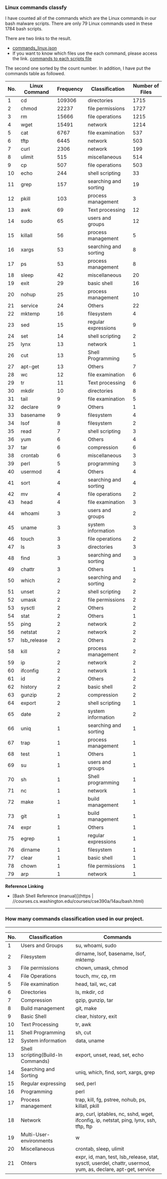 ### Linux commands classfy

I have counted all of the commands which are the Linux commands in our bash malware scripts. There are only 79 Linux commands used in these 1784 bash scripts.

There are two links to the result.

- [commands_linux.json](https://github.com/guozetang/IoT-Malware-Dataset-App/blob/master/commands_linux.json)
- If you want to know which files use the each command, please access the link. [commands to each scripts file](https://github.com/guozetang/IoT-Malware-Dataset-App/blob/master/command_to_file.json)

The second one sorted by the count number. In addition, I have put the commands table as followed.

No. | Linux Command | Frequency | Classification        | Number of Files
----|---------------|-----------|-----------------------|----------------
1   | cd            | 109306    | directories           | 1715
2   | chmod         | 22237     | file permissions      | 1727
3   | rm            | 15666     | file operations       | 1215
4   | wget          | 15491     | network               | 1214
5   | cat           | 6767      | file examination      | 537
6   | tftp          | 6445      | network               | 503
7   | curl          | 2306      | network               | 199
8   | ulimit        | 515       | miscellaneous         | 514
9   | cp            | 507       | file operations       | 503
10  | echo          | 244       | shell scripting       | 33
11  | grep          | 157       | searching and sorting | 19
12  | pkill         | 103       | process management    | 3
13  | awk           | 69        | Text processing       | 12
14  | sudo          | 65        | users and groups      | 12
15  | killall       | 56        | process management    | 5
16  | xargs         | 53        | searching and sorting | 8
17  | ps            | 53        | process management    | 8
18  | sleep         | 42        | miscellaneous         | 20
19  | exit          | 29        | basic shell           | 16
20  | nohup         | 25        | process management    | 10
21  | service       | 24        | Others                | 22
22  | mktemp        | 16        | filesystem            | 4
23  | sed           | 15        | regular expressions   | 9
24  | set           | 14        | shell scripting       | 2
25  | lynx          | 13        | network               | 1
26  | cut           | 13        | Shell Programming     | 5
27  | apt-get       | 13        | Others                | 7
28  | wc            | 12        | file examination      | 6
29  | tr            | 11        | Text processing       | 6
30  | mkdir         | 10        | directories           | 8
31  | tail          | 9         | file examination      | 5
32  | declare       | 9         | Others                | 1
33  | basename      | 9         | filesystem            | 4
34  | lsof          | 8         | filesystem            | 2
35  | read          | 7         | shell scripting       | 3
36  | yum           | 6         | Others                | 4
37  | tar           | 6         | compression           | 6
38  | crontab       | 6         | miscellaneous         | 3
39  | perl          | 5         | programming           | 3
40  | usermod       | 4         | Others                | 4
41  | sort          | 4         | searching and sorting | 4
42  | mv            | 4         | file operations       | 2
43  | head          | 4         | file examination      | 3
44  | whoami        | 3         | users and groups      | 2
45  | uname         | 3         | system information    | 3
46  | touch         | 3         | file operations       | 2
47  | ls            | 3         | directories           | 3
48  | find          | 3         | searching and sorting | 3
49  | chattr        | 3         | Others                | 1
50  | which         | 2         | searching and sorting | 2
51  | unset         | 2         | shell scripting       | 2
52  | umask         | 2         | file permissions      | 2
53  | sysctl        | 2         | Others                | 2
54  | stat          | 2         | Others                | 1
55  | ping          | 2         | network               | 2
56  | netstat       | 2         | network               | 2
57  | lsb_release   | 2         | Others                | 2
58  | kill          | 2         | process management    | 2
59  | ip            | 2         | network               | 2
60  | ifconfig      | 2         | network               | 1
61  | id            | 2         | Others                | 2
62  | history       | 2         | basic shell           | 2
63  | gunzip        | 2         | compression           | 2
64  | export        | 2         | shell scripting       | 1
65  | date          | 2         | system information    | 2
66  | uniq          | 1         | searching and sorting | 1
67  | trap          | 1         | process management    | 1
68  | test          | 1         | Others                | 1
69  | su            | 1         | users and groups      | 1
70  | sh            | 1         | Shell programming     | 1
71  | nc            | 1         | network               | 1
72  | make          | 1         | build management      | 1
73  | git           | 1         | build management      | 1
74  | expr          | 1         | Others                | 1
75  | egrep         | 1         | regular expressions   | 1
76  | dirname       | 1         | filesystem            | 1
77  | clear         | 1         | basic shell           | 1
78  | chown         | 1         | file permissions      | 1
79  | arp           | 1         | network               | 1

**Reference Linking**

* [Bash Shell Reference (manual)](https |  //courses.cs.washington.edu/courses/cse390a/14au/bash.html)

----------

### How many commands classification used in our project.
****
| No. | Classification                     | Commands                                                                                                     |
|-----|------------------------------------|--------------------------------------------------------------------------------------------------------------|
| 1   | Users and Groups                   | su, whoami, sudo                                                                                             |
| 2   | Filesystem                         | dirname, lsof, basename, lsof, mktemp                                                                        |
| 3   | File permissions                   | chown, umask, chmod                                                                                          |
| 4   | File Operations                    | touch, mv, cp, rm                                                                                            |
| 5   | File examination                   | head, tail, wc, cat                                                                                          |
| 6   | Directories                        | ls, mkdir, cd                                                                                                |
| 7   | Compression                        | gzip, gunzip, tar                                                                                            |
| 8   | Build management                   | git, make                                                                                                    |
| 9   | Basic Shell                        | clear, history, exit                                                                                         |
| 10  | Text Processing                    | tr, awk                                                                                                      |
| 11  | Shell Programming                  | sh, cut                                                                                                      |
| 12  | System information                 | data, uname                                                                                                  |
| 13  | Shell scripting(Build-In Commands) | export, unset, read, set, echo                                                                               |
| 14  | Searching and Sorting              | uniq, which, find, sort, xargs, grep                                                                         |
| 15  | Regular expressing                 | sed, perl                                                                                                    |
| 16  | Programming                        | perl                                                                                                         |
| 17  | Process management                 | trap, kill, fg, pstree, nohub, ps, killall, pkill                                                            |
| 18  | Network                            | arp, curl, iptables, nc, sshd, wget, ifconfig, ip, netstat, ping, lynx, ssh, tftp, ftp                       |
| 19  | Multi-User-environments            | w                                                                                                            |
| 20  | Miscellaneous                      | crontab, sleep, ulimit                                                                                       |
| 21  | Ohters                             | expr, id, man, test, lsb_release, stat, sysctl, userdel, chattr, usermod, yum, as, declare, apt-get, service |